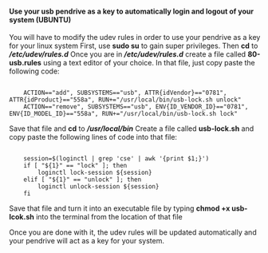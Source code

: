 #### Use your usb pendrive as a key to automatically login and logout of your system (UBUNTU)
You will have to modify the udev rules in order to use your pendrive as a key for your linux system
First, use **sudo su** to gain super privileges.
Then **cd** to ***/etc/udev/rules.d***
Once you are in  ***/etc/udev/rules.d*** create a file called **80-usb.rules** using a text editor of your choice.
In that file, just copy paste the following code:

<code>
    ACTION=="add", SUBSYSTEMS=="usb", ATTR{idVendor}=="0781", ATTR{idProduct}=="558a", RUN+="/usr/local/bin/usb-lock.sh unlock"
    ACTION=="remove", SUBSYSTEMS=="usb", ENV{ID_VENDOR_ID}=="0781", ENV{ID_MODEL_ID}=="558a", RUN+="/usr/local/bin/usb-lock.sh lock"
</code>

Save that file and **cd** to ***/usr/local/bin***
Create a file called **usb-lock.sh** and copy paste the following lines of code into that file:

<code>
    session=$(loginctl | grep 'cse' | awk '{print $1;}')
    if [ "${1}" == "lock" ]; then
        loginctl lock-session ${session}
    elif [ "${1}" == "unlock" ]; then
        loginctl unlock-session ${session}
    fi
</code> 

Save that file and turn it into an executable file by typing **chmod +x usb-lcok.sh** into the terminal from the location of that  file

Once you are done with it, the udev rules will be updated automatically and your pendrive will act as a key for your system.
